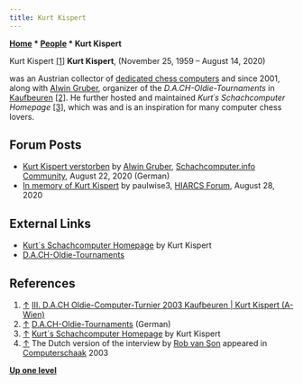 ```yaml
---
title: Kurt Kispert
---
```

**[Home](Home "Home") \* [People](People "People") \* Kurt Kispert**



 [](http://www.schachcomputer.at/kispert.jpg) Kurt Kispert <a id="cite-note-1" href="#cite-ref-1">[1]</a> 
**Kurt Kispert**, (November 25, 1959 – August 14, 2020)  

was an Austrian collector of [dedicated chess computers](Dedicated_Chess_Computers "Dedicated Chess Computers") and since 2001, along with [Alwin Gruber](index.php?title=Alwin_Gruber&action=edit&redlink=1 "Alwin Gruber (page does not exist)"), organizer of the *D.A.CH-Oldie-Tournaments* in [Kaufbeuren](https://en.wikipedia.org/wiki/Kaufbeuren) <a id="cite-note-2" href="#cite-ref-2">[2]</a>.
He further hosted and maintained *Kurt´s Schachcomputer Homepage* <a id="cite-note-3" href="#cite-ref-3">[3]</a>,
which was and is an inspiration for many computer chess lovers.



## Forum Posts


* [Kurt Kispert verstorben](https://www.schachcomputer.info/forum/showthread.php?t=6254) by [Alwin Gruber](index.php?title=Alwin_Gruber&action=edit&redlink=1 "Alwin Gruber (page does not exist)"), [Schachcomputer.info Community](Computer_Chess_Forums "Computer Chess Forums"), August 22, 2020 (German)
* [In memory of Kurt Kispert](https://www.hiarcs.net/forums/viewtopic.php?t=10123) by paulwise3, [HIARCS Forum](Computer_Chess_Forums "Computer Chess Forums"), August 28, 2020


## External Links


* [Kurt´s Schachcomputer Homepage](http://www.schachcomputer.at/index.htm) by Kurt Kispert
* [D.A.CH-Oldie-Tournaments](http://www.schachcomputer.at/Kaufbeu.htm)


## References


1. <a id="cite-ref-1" href="#cite-note-1">↑</a> [III. D.A.CH Oldie-Computer-Turnier 2003 Kaufbeuren | Kurt Kispert (A-Wien)](http://www.schachcomputer.at/kaufbeu3.htm)
2. <a id="cite-ref-2" href="#cite-note-2">↑</a> [D.A.CH-Oldie-Tournaments](http://www.schachcomputer.at/Kaufbeu.htm) (German)
3. <a id="cite-ref-3" href="#cite-note-3">↑</a> [Kurt´s Schachcomputer Homepage](http://www.schachcomputer.at/index.htm) by Kurt Kispert
4. <a id="cite-ref-4" href="#cite-note-4">↑</a> The Dutch version of the interview by [Rob van Son](Rob_van_Son "Rob van Son") appeared in [Computerschaak](Computerschaak "Computerschaak") 2003

**[Up one level](People "People")**







 
